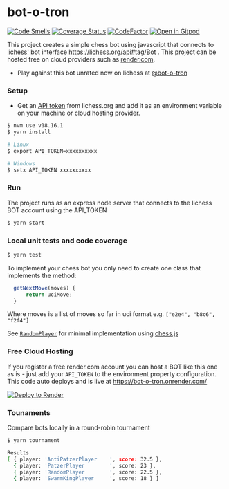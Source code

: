 # bot-o-tron
[![Code Smells](https://sonarcloud.io/api/project_badges/measure?project=tailuge_bot-o-tron&metric=code_smells)](https://sonarcloud.io/summary/new_code?id=tailuge_bot-o-tron) [![Coverage Status](https://coveralls.io/repos/github/tailuge/bot-o-tron/badge.svg?branch=master)](https://coveralls.io/github/tailuge/bot-o-tron?branch=master) [![CodeFactor](https://www.codefactor.io/repository/github/tailuge/bot-o-tron/badge)](https://www.codefactor.io/repository/github/tailuge/bot-o-tron) [![Open in Gitpod](https://img.shields.io/badge/Gitpod-Open%20in%20Gitpod-%230092CF.svg)](https://gitpod.io/#https://github.com/tailuge/bot-o-tron) 

This project creates a simple chess bot using javascript that connects to [lichess'](https://lichess.org) bot interface https://lichess.org/api#tag/Bot . This project can be hosted free on cloud providers such as [render.com](https://render.com). 

* Play against this bot unrated now on lichess at [@bot-o-tron](https://lichess.org/@/bot-o-tron)


### Setup

- Get an [API token](https://lichess.org/account/oauth/token) from lichess.org and add it as an environment variable on your machine or cloud hosting provider.

```bash
$ nvm use v18.16.1
$ yarn install

# Linux
$ export API_TOKEN=xxxxxxxxxx

# Windows
$ setx API_TOKEN xxxxxxxxxx
```

### Run

The project runs as an express node server that connects to the lichess BOT account using the API_TOKEN

```bash
$ yarn start
```

### Local unit tests and code coverage

```bash
$ yarn test
```


To implement your chess bot you only need to create one class that implements the method:

```js
  getNextMove(moves) {
      return uciMove;
  }
```

Where moves is a list of moves so far in uci format e.g. `["e2e4", "b8c6", "f2f4"]`

See [`RandomPlayer`](src/bots/RandomPlayer.js) for minimal implementation using [chess.js](https://github.com/jhlywa/chess.js/blob/master/README.md)

### Free Cloud Hosting

If you register a free render.com account you can host a BOT like this one as is - just add your `API_TOKEN` to the environment property configuration.
This code auto deploys and is live at https://bot-o-tron.onrender.com/

[![Deploy to Render](https://render.com/images/deploy-to-render-button.svg)](https://render.com/deploy)

### Tounaments

Compare bots locally in a round-robin tournament 

```bash
$ yarn tournament

Results
[ { player: 'AntiPatzerPlayer    ', score: 32.5 },
  { player: 'PatzerPlayer        ', score: 23 },
  { player: 'RandomPlayer        ', score: 22.5 },
  { player: 'SwarmKingPlayer     ', score: 18 } ]
```
